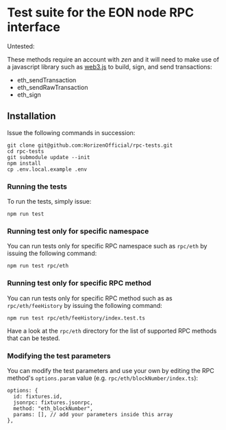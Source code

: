 # Test suite for the EON node RPC interface

Untested:

These methods require an account with _zen_ and it will need to make use of a javascript library such as [web3.js](https://github.com/web3/web3.js) to build, sign, and send transactions:

- eth_sendTransaction
- eth_sendRawTransaction
- eth_sign

## Installation

Issue the following commands in succession:

    git clone git@github.com:HorizenOfficial/rpc-tests.git
    cd rpc-tests
    git submodule update --init
    npm install
    cp .env.local.example .env

### Running the tests

To run the tests, simply issue:

    npm run test

### Running test only for specific namespace

You can run tests only for specific RPC namespace such as `rpc/eth` by issuing the following command:

    npm run test rpc/eth

### Running test only for specific RPC method

You can run tests only for specific RPC method such as as `rpc/eth/feeHistory` by issuing the following command:

    npm run test rpc/eth/feeHistory/index.test.ts

Have a look at the `rpc/eth` directory for the list of supported RPC methods that can be tested.

### Modifying the test parameters

You can modify the test parameters and use your own by editing the RPC method's `options.param` value (e.g. `rpc/eth/blockNumber/index.ts`):

    options: {
      id: fixtures.id,
      jsonrpc: fixtures.jsonrpc,
      method: "eth_blockNumber",
      params: [], // add your parameters inside this array
    },
